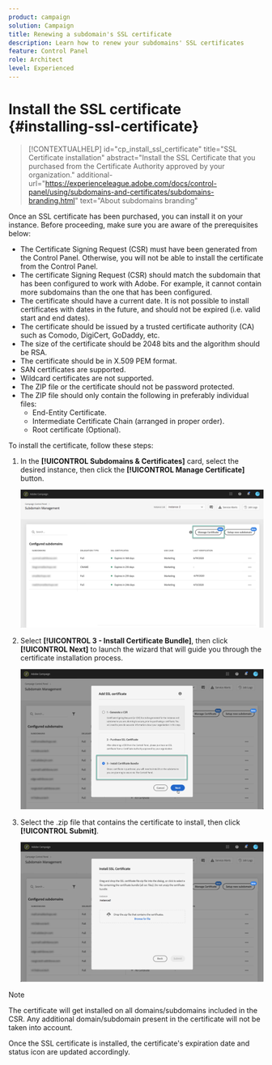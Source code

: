 ```yaml
---
product: campaign
solution: Campaign 
title: Renewing a subdomain's SSL certificate
description: Learn how to renew your subdomains' SSL certificates
feature: Control Panel
role: Architect
level: Experienced
---
```

# Install the SSL certificate {#installing-ssl-certificate}

>[!CONTEXTUALHELP]
>id="cp_install_ssl_certificate"
>title="SSL Certificate installation"
>abstract="Install the SSL Certificate that you purchased from the Certificate Authority approved by your organization."
>additional-url="https://experienceleague.adobe.com/docs/control-panel/using/subdomains-and-certificates/subdomains-branding.html" text="About subdomains branding"

Once an SSL certificate has been purchased, you can install it on your instance. Before proceeding, make sure you are aware of the prerequisites below:

* The Certificate Signing Request (CSR) must have been generated from the Control Panel. Otherwise, you will not be able to install the certificate from the Control Panel.
* The certificate Signing Request (CSR) should match the subdomain that has been configured to work with Adobe. For example, it cannot contain more subdomains than the one that has been configured.
* The certificate should have a current date. It is not possible to install certificates with dates in the future, and should not be expired (i.e. valid start and end dates).
* The certificate should be issued by a trusted certificate authority (CA) such as Comodo, DigiCert, GoDaddy, etc.
* The size of the certificate should be 2048 bits and the algorithm should be RSA.
* The certificate should be in X.509 PEM format.
* SAN certificates are supported.
* Wildcard certificates are not supported.
* The ZIP file or the certificate should not be password protected.
* The ZIP file should only contain the following in preferably individual files:
    * End-Entity Certificate.
    * Intermediate Certificate Chain (arranged in proper order).
    * Root certificate (Optional).

To install the certificate, follow these steps:

1. In the **[!UICONTROL Subdomains & Certificates]** card, select the desired instance, then click the **[!UICONTROL Manage Certificate]** button.

    ![](assets/renewal1.png)

1. Select **[!UICONTROL 3 - Install Certificate Bundle]**, then click **[!UICONTROL Next]** to launch the wizard that will guide you through the certificate installation process.

    ![](assets/install1.png)

1. Select the .zip file that contains the certificate to install, then click **[!UICONTROL Submit]**.

    ![](assets/install2.png)

>[!NOTE]
>
>The certificate will get installed on all domains/subdomains included in the CSR. Any additional domain/subdomain present in the certificate will not be taken into account.

Once the SSL certificate is installed, the certificate's expiration date and status icon are updated accordingly.
